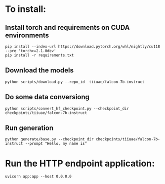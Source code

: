 # To install:

## Install torch and requirements on CUDA environments

```
pip install --index-url https://download.pytorch.org/whl/nightly/cu118 --pre 'torch>=2.1.0dev'
pip install -r requirements.txt
```

## Download the models
`python scripts/download.py --repo_id  tiiuae/falcon-7b-instruct`

## Do some data conversiong
`python scripts/convert_hf_checkpoint.py --checkpoint_dir checkpoints/tiiuae/falcon-7b-instruct`

## Run generation
`python generate/base.py --checkpoint_dir checkpoints/tiiuae/falcon-7b-instruct --prompt "Hello, my name is"`

# Run the HTTP endpoint application:

`uvicorn app:app --host 0.0.0.0`

